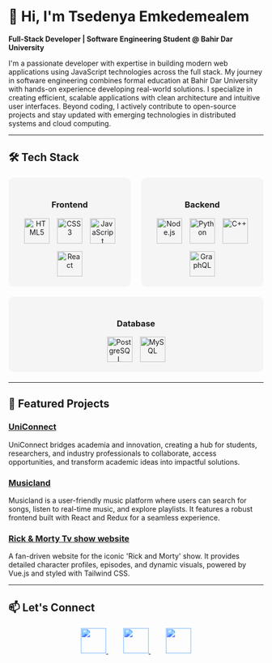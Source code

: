 # 👋 Hi, I'm Tsedenya Emkedemealem

**Full-Stack Developer | Software Engineering Student @ Bahir Dar University**

I'm a passionate developer with expertise in building modern web applications using JavaScript technologies across the full stack. My journey in software engineering combines formal education at Bahir Dar University with hands-on experience developing real-world solutions. I specialize in creating efficient, scalable applications with clean architecture and intuitive user interfaces. Beyond coding, I actively contribute to open-source projects and stay updated with emerging technologies in distributed systems and cloud computing.

---

## 🛠️ Tech Stack

<div style="display: flex; justify-content: space-between; flex-wrap: wrap; gap: 20px; margin: 20px 0;">

<!-- Frontend Stack -->
<div style="flex: 1; min-width: 200px; background: #f5f5f5; padding: 20px; border-radius: 10px; text-align: center; transition: all 0.3s ease;" onmouseover="this.style.transform='translateY(-5px)'; this.style.boxShadow='0 5px 15px rgba(0,0,0,0.1)'" onmouseout="this.style.transform=''; this.style.boxShadow='none'">
<h3>Frontend</h3>
<div style="display: flex; justify-content: center; gap: 15px; margin-top: 15px; flex-wrap: wrap;">
  <img src="https://cdn.jsdelivr.net/gh/devicons/devicon/icons/html5/html5-original.svg" width="50" title="HTML5"/>
  <img src="https://cdn.jsdelivr.net/gh/devicons/devicon/icons/css3/css3-original.svg" width="50" title="CSS3"/>
  <img src="https://cdn.jsdelivr.net/gh/devicons/devicon/icons/javascript/javascript-original.svg" width="50" title="JavaScript"/>
  <img src="https://cdn.jsdelivr.net/gh/devicons/devicon/icons/react/react-original.svg" width="50" title="React"/>
</div>
</div>

<!-- Backend Stack -->
<div style="flex: 1; min-width: 200px; background: #f5f5f5; padding: 20px; border-radius: 10px; text-align: center; transition: all 0.3s ease;" onmouseover="this.style.transform='translateY(-5px)'; this.style.boxShadow='0 5px 15px rgba(0,0,0,0.1)'" onmouseout="this.style.transform=''; this.style.boxShadow='none'">
<h3>Backend</h3>
<div style="display: flex; justify-content: center; gap: 15px; margin-top: 15px; flex-wrap: wrap;">
  <img src="https://cdn.jsdelivr.net/gh/devicons/devicon/icons/nodejs/nodejs-original.svg" width="50" title="Node.js"/>
  <img src="https://cdn.jsdelivr.net/gh/devicons/devicon/icons/python/python-original.svg" width="50" title="Python"/>
  <img src="https://cdn.jsdelivr.net/gh/devicons/devicon/icons/cplusplus/cplusplus-original.svg" width="50" title="C++"/>
  <img src="https://cdn.jsdelivr.net/gh/devicons/devicon/icons/graphql/graphql-plain.svg" width="50" title="GraphQL"/>
</div>
</div>

<!-- Database Stack -->
<div style="flex: 1; min-width: 200px; background: #f5f5f5; padding: 20px; border-radius: 10px; text-align: center; transition: all 0.3s ease;" onmouseover="this.style.transform='translateY(-5px)'; this.style.boxShadow='0 5px 15px rgba(0,0,0,0.1)'" onmouseout="this.style.transform=''; this.style.boxShadow='none'">
<h3>Database</h3>
<div style="display: flex; justify-content: center; gap: 15px; margin-top: 15px; flex-wrap: wrap;">
  <img src="https://cdn.jsdelivr.net/gh/devicons/devicon/icons/postgresql/postgresql-original.svg" width="50" title="PostgreSQL"/>
  <img src="https://cdn.jsdelivr.net/gh/devicons/devicon/icons/mysql/mysql-original.svg" width="50" title="MySQL"/>
</div>
</div>

</div>

---

## 🌟 Featured Projects

### [UniConnect](https://github.com/yourusername/uniconnect)
UniConnect bridges academia and innovation, creating a hub for students, researchers, and industry professionals to collaborate, access opportunities, and transform academic ideas into impactful solutions.

### [Musicland](https://github.com/Tsedenawit29/song_land)
Musicland is a user-friendly music platform where users can search for songs, listen to real-time music, and explore playlists. It features a robust frontend built with React and Redux for a seamless experience.

### [Rick & Morty Tv show website](https://github.com/Tsedenawit29/Rick-AND--Morty)
A fan-driven website for the iconic 'Rick and Morty' show. It provides detailed character profiles, episodes, and dynamic visuals, powered by Vue.js and styled with Tailwind CSS.

---

## 📫 Let's Connect

<div align="center" style="margin-top: 20px;">

<a href="https://www.linkedin.com/in/tsedenya-emkedemealem/" style="margin: 0 15px;">
<img src="https://cdn.jsdelivr.net/gh/devicons/devicon/icons/linkedin/linkedin-original.svg" width="50" style="filter: brightness(0.8) sepia(1) hue-rotate(190deg) saturate(5);"/>
</a>

<a href="mailto:tsedenyaemkedemealem@gmail.com" style="margin: 0 15px;">
<img src="https://cdn.jsdelivr.net/gh/devicons/devicon/icons/google/google-original.svg" width="50" style="filter: brightness(0.8) sepia(1) hue-rotate(190deg) saturate(5);"/>
</a>

<a href="https://github.com/Tsedenawit29" style="margin: 0 15px;">
<img src="https://images.app.goo.gl/vz3WR3BRDmJoV91A8" width="50" style="filter: brightness(0.8) sepia(1) hue-rotate(190deg) saturate(5);"/>
</a>

</div>
